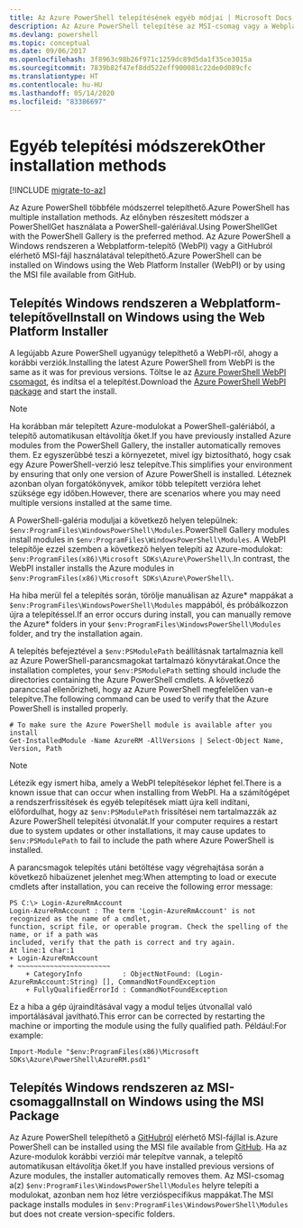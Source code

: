 ```yaml
---
title: Az Azure PowerShell telepítésének egyéb módjai | Microsoft Docs
description: Az Azure PowerShell telepítése az MSI-csomag vagy a Webplatform-telepítő használatával.
ms.devlang: powershell
ms.topic: conceptual
ms.date: 09/06/2017
ms.openlocfilehash: 3f8963c98b26f971c1259dc89d5da1f35ce3015a
ms.sourcegitcommit: 7839b82f47ef8dd522eff900081c22de0d089cfc
ms.translationtype: HT
ms.contentlocale: hu-HU
ms.lasthandoff: 05/14/2020
ms.locfileid: "83386697"
---
```

# <a name="other-installation-methods"></a><span data-ttu-id="51021-103">Egyéb telepítési módszerek</span><span class="sxs-lookup"><span data-stu-id="51021-103">Other installation methods</span></span>

[!INCLUDE [migrate-to-az](../includes/migrate-to-az.md)]

<span data-ttu-id="51021-104">Az Azure PowerShell többféle módszerrel telepíthető.</span><span class="sxs-lookup"><span data-stu-id="51021-104">Azure PowerShell has multiple installation methods.</span></span> <span data-ttu-id="51021-105">Az előnyben részesített módszer a PowerShellGet használata a PowerShell-galériával.</span><span class="sxs-lookup"><span data-stu-id="51021-105">Using PowerShellGet with the PowerShell Gallery is the preferred method.</span></span> <span data-ttu-id="51021-106">Az Azure PowerShell a Windows rendszeren a Webplatform-telepítő (WebPI) vagy a GitHubról elérhető MSI-fájl használatával telepíthető.</span><span class="sxs-lookup"><span data-stu-id="51021-106">Azure PowerShell can be installed on Windows using the Web Platform Installer (WebPI) or by using the MSI file available from GitHub.</span></span>

## <a name="install-on-windows-using-the-web-platform-installer"></a><span data-ttu-id="51021-107">Telepítés Windows rendszeren a Webplatform-telepítővel</span><span class="sxs-lookup"><span data-stu-id="51021-107">Install on Windows using the Web Platform Installer</span></span>

<span data-ttu-id="51021-108">A legújabb Azure PowerShell ugyanúgy telepíthető a WebPI-ről, ahogy a korábbi verziók.</span><span class="sxs-lookup"><span data-stu-id="51021-108">Installing the latest Azure PowerShell from WebPI is the same as it was for previous versions.</span></span>
<span data-ttu-id="51021-109">Töltse le az [Azure PowerShell WebPI csomagot](https://aka.ms/webpi-azps), és indítsa el a telepítést.</span><span class="sxs-lookup"><span data-stu-id="51021-109">Download the [Azure PowerShell WebPI package](https://aka.ms/webpi-azps) and start the install.</span></span>

> [!NOTE]
> <span data-ttu-id="51021-110">Ha korábban már telepített Azure-modulokat a PowerShell-galériából, a telepítő automatikusan eltávolítja őket.</span><span class="sxs-lookup"><span data-stu-id="51021-110">If you have previously installed Azure modules from the PowerShell Gallery, the installer automatically removes them.</span></span> <span data-ttu-id="51021-111">Ez egyszerűbbé teszi a környezetet, mivel így biztosítható, hogy csak egy Azure PowerShell-verzió lesz telepítve.</span><span class="sxs-lookup"><span data-stu-id="51021-111">This simplifies your environment by ensuring that only one version of Azure PowerShell is installed.</span></span> <span data-ttu-id="51021-112">Léteznek azonban olyan forgatókönyvek, amikor több telepített verzióra lehet szüksége egy időben.</span><span class="sxs-lookup"><span data-stu-id="51021-112">However, there are scenarios where you may need multiple versions installed at the same time.</span></span>
>
> <span data-ttu-id="51021-113">A PowerShell-galéria moduljai a következő helyen települnek: `$env:ProgramFiles\WindowsPowerShell\Modules`.</span><span class="sxs-lookup"><span data-stu-id="51021-113">PowerShell Gallery modules install modules in `$env:ProgramFiles\WindowsPowerShell\Modules`.</span></span> <span data-ttu-id="51021-114">A WebPI telepítője ezzel szemben a következő helyen telepíti az Azure-modulokat: `$env:ProgramFiles(x86)\Microsoft SDKs\Azure\PowerShell\`.</span><span class="sxs-lookup"><span data-stu-id="51021-114">In contrast, the WebPI installer installs the Azure modules in `$env:ProgramFiles(x86)\Microsoft SDKs\Azure\PowerShell\`.</span></span>
>
> <span data-ttu-id="51021-115">Ha hiba merül fel a telepítés során, törölje manuálisan az Azure\* mappákat a `$env:ProgramFiles\WindowsPowerShell\Modules` mappából, és próbálkozzon újra a telepítéssel.</span><span class="sxs-lookup"><span data-stu-id="51021-115">If an error occurs during install, you can manually remove the Azure\* folders in your `$env:ProgramFiles\WindowsPowerShell\Modules` folder, and try the installation again.</span></span>

<span data-ttu-id="51021-116">A telepítés befejeztével a `$env:PSModulePath` beállításnak tartalmaznia kell az Azure PowerShell-parancsmagokat tartalmazó könyvtárakat.</span><span class="sxs-lookup"><span data-stu-id="51021-116">Once the installation completes, your `$env:PSModulePath` setting should include the directories containing the Azure PowerShell cmdlets.</span></span> <span data-ttu-id="51021-117">A következő paranccsal ellenőrizheti, hogy az Azure PowerShell megfelelően van-e telepítve.</span><span class="sxs-lookup"><span data-stu-id="51021-117">The following command can be used to verify that the Azure PowerShell is installed properly.</span></span>

```powershell-interactive
# To make sure the Azure PowerShell module is available after you install
Get-InstalledModule -Name AzureRM -AllVersions | Select-Object Name, Version, Path
```

> [!NOTE]
> <span data-ttu-id="51021-118">Létezik egy ismert hiba, amely a WebPI telepítésekor léphet fel.</span><span class="sxs-lookup"><span data-stu-id="51021-118">There is a known issue that can occur when installing from WebPI.</span></span> <span data-ttu-id="51021-119">Ha a számítógépet a rendszerfrissítések és egyéb telepítések miatt újra kell indítani, előfordulhat, hogy az `$env:PSModulePath` frissítései nem tartalmazzák az Azure PowerShell telepítési útvonalát.</span><span class="sxs-lookup"><span data-stu-id="51021-119">If your computer requires a restart due to system updates or other installations, it may cause updates to `$env:PSModulePath` to fail to include the path where Azure PowerShell is installed.</span></span>

<span data-ttu-id="51021-120">A parancsmagok telepítés utáni betöltése vagy végrehajtása során a következő hibaüzenet jelenhet meg:</span><span class="sxs-lookup"><span data-stu-id="51021-120">When attempting to load or execute cmdlets after installation, you can receive the following error message:</span></span>

```output
PS C:\> Login-AzureRmAccount
Login-AzureRmAccount : The term 'Login-AzureRmAccount' is not recognized as the name of a cmdlet,
function, script file, or operable program. Check the spelling of the name, or if a path was
included, verify that the path is correct and try again.
At line:1 char:1
+ Login-AzureRmAccount
+ ~~~~~~~~~~~~~~~~~~~~~~~
    + CategoryInfo          : ObjectNotFound: (Login-AzureRmAccount:String) [], CommandNotFoundException
    + FullyQualifiedErrorId : CommandNotFoundException
```

<span data-ttu-id="51021-121">Ez a hiba a gép újraindításával vagy a modul teljes útvonallal való importálásával javítható.</span><span class="sxs-lookup"><span data-stu-id="51021-121">This error can be corrected by restarting the machine or importing the module using the fully qualified path.</span></span> <span data-ttu-id="51021-122">Például:</span><span class="sxs-lookup"><span data-stu-id="51021-122">For example:</span></span>

```powershell-interactive
Import-Module "$env:ProgramFiles(x86)\Microsoft SDKs\Azure\PowerShell\AzureRM.psd1"
```

## <a name="install-on-windows-using-the-msi-package"></a><span data-ttu-id="51021-123">Telepítés Windows rendszeren az MSI-csomaggal</span><span class="sxs-lookup"><span data-stu-id="51021-123">Install on Windows using the MSI Package</span></span>

<span data-ttu-id="51021-124">Az Azure PowerShell telepíthető a [GitHubról](https://github.com/Azure/azure-powershell/releases/latest) elérhető MSI-fájllal is.</span><span class="sxs-lookup"><span data-stu-id="51021-124">Azure PowerShell can be installed using the MSI file available from [GitHub](https://github.com/Azure/azure-powershell/releases/latest).</span></span> <span data-ttu-id="51021-125">Ha az Azure-modulok korábbi verziói már telepítve vannak, a telepítő automatikusan eltávolítja őket.</span><span class="sxs-lookup"><span data-stu-id="51021-125">If you have installed previous versions of Azure modules, the installer automatically removes them.</span></span> <span data-ttu-id="51021-126">Az MSI-csomag a(z) `$env:ProgramFiles\WindowsPowerShell\Modules` helyre telepíti a modulokat, azonban nem hoz létre verzióspecifikus mappákat.</span><span class="sxs-lookup"><span data-stu-id="51021-126">The MSI package installs modules in `$env:ProgramFiles\WindowsPowerShell\Modules` but does not create version-specific folders.</span></span>

